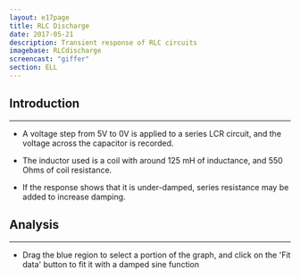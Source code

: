 ```yaml
---
layout: e17page
title: RLC Discharge
date: 2017-05-21
description: Transient response of RLC circuits
imagebase: RLCdischarge
screencast: "giffer"
section: ELL
---
```


## Introduction
___

- A voltage step from 5V to 0V is applied to a series LCR circuit, and the voltage across the capacitor is recorded.

- The inductor used is a coil with around 125 mH of inductance, and 550 Ohms of coil resistance.

- If the response shows that it is under-damped, series resistance may be added to increase damping.

## Analysis
___

- Drag the blue region to select a portion of the graph, and click on the 'Fit data' button to fit it with a damped sine function

